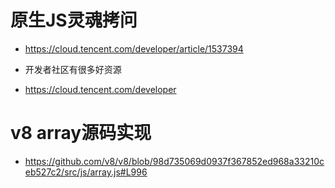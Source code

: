 # 原生JS灵魂拷问
- https://cloud.tencent.com/developer/article/1537394

- 开发者社区有很多好资源
- https://cloud.tencent.com/developer

# v8 array源码实现
- https://github.com/v8/v8/blob/98d735069d0937f367852ed968a33210ceb527c2/src/js/array.js#L996

